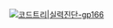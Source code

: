 [![코드트리|실력진단-gp166](https://banner.codetree.ai/v1/banner/gp166)](https://www.codetree.ai/profiles/gp166)
